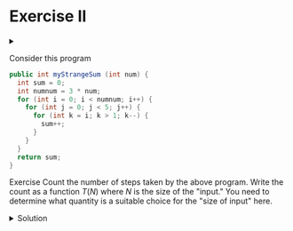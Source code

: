 # Exercise II

<div id="outcomes"><details><summary></summary>

- Express the number of steps for a given code segment as a function of the input size in the worst-case scenario.
- Appreciate it can be tough to work out precisely the exact number of RAM instructions executed.

</details></div>


Consider this program

```java
public int myStrangeSum (int num) {
  int sum = 0;
  int numnum = 3 * num;
  for (int i = 0; i < numnum; i++) {
    for (int j = 0; j < 5; j++) {
      for (int k = i; k > 1; k--) {
        sum++;
      }
    }
  }
  return sum;
}
```

<span class="tag">Exercise</span> Count the number of steps taken by the above program. Write the count as a function $T(N)$ where $N$ is the size of the "input." You need to determine what quantity is a suitable choice for the "size of input" here.

<details class="solution" data-release="Sep 18, 2023 17:00:00">
<summary>Solution</summary>

The runtime can be described as a function of $N$, variable `num`'s value.

```java
public int myStrangeSum (int num) {
  int sum = 0;                         // 1
  int numnum = 3 * num;                // 2
  for (int i = 0; i < numnum; i++) {   // 1 + (3N + 1) + 3N
    for (int j = 0; j < 5; j++) {      // (1 + 6 + 5) * (3N)
      for (int k = i; k > 1; k--) {    // (tricky! let's call it x) * 15N
        sum++;                         //  1 * x * 15N
      }
    }
  }
  return sum;                          // 1
}
```

The variable `k` takes the values of `i`:

| `i` | # iteration inner loop (not considering middle loop) | values of `k` |
| :--- | :---------------------------: | :------------- |
| `0` | will not run                | `0`           |
| `1` | will not run                | `1`           |
| `2` | once                        | `2`, `1`      |
| `3` | twice                       | `3`, `2`, `1` |
| `4` | 3                           | `4`, `3`, `2`, `1` |
| $\vdots$ | $\vdots$               | $\vdots$ |
| `N` | $N-1$                       | `N` $\dots$ `1` |
| $\vdots$ | $\vdots$               | $\vdots$ |
| `3N - 1` | $3N-2$                 | (`3N-1`) $\dots$ `1` |

Let's see how many times each statement in the most inner loop will be executed for different values of `i`:

| `i`  | `int k = i` | `k > 1` | `k--`  | `sum++` |
| :--- | :---------- | :------ | :----- | :------ |
| `0`  | $1$         | $1$     | $0$    | $0$     |
| `1`  | $1$         | $1$     | $0$    | $0$     |
| `2`  | $1$         | $2$     | $1$    | $1$     |
| `3`  | $1$         | $3$     | $2$    | $2$     |
| `4`  | $1$         | $4$     | $3$    | $3$     |
| $\vdots$  | $\vdots$ | $\vdots$ | $\vdots$ | $\vdots$ |
| `N`  | $1$         | $N$     | $N-1$  | $N-1$   |
| $\vdots$  | $\vdots$ | $\vdots$ | $\vdots$ | $\vdots$ |
| `3N - 1` | $1$         | $3N - 1$    | $3N-2$ | $3N-2$ |

Let's add up the number of times each statement is executed throughout the execution of the code snippet.

| Expression | Total count |
| ---------- | ----------- |
| `int k = i` | $5 \times (1 + 1 + 1 + \dots + 1) = 15N$ |
| `k > 1` | $5 \times (1 + 2 + 3 + \dots + (3N-1)) = 5 \times \left ( \frac{9N^2}{2} + \frac{3N}{2} \right )$  |
| `k--`   | $5 \times (1 + 2 + 3 + \dots + (3N-2)) = 5 \times \left ( \frac{9N^2}{2} - \frac{9N}{2} + 1 \right )$
| `sum++` | $5 \times (1 + 2 + 3 + \dots + (3N-2)) = 5 \times \left ( \frac{9N^2}{2} - \frac{9N}{2} + 1 \right )$

The $5$ multiplier is the effect of the second loop.

To calculate the arithmetic sums, I've used the [Gauss formula](https://mathbitsnotebook.com/Algebra2/Sequences/SSGauss.html):

$$
\sum_{i=1}^{n} = \frac{n(n + 1)}{2}
$$

Whew! Let's add up all the _counts_ (for the entire program):

$$
42N + 3 + \left (\frac{135n^2 - 75n + 20}{2} \right ) + 1
$$

Simplifying the expression, we get the following:

$$
T(N) = \frac{135N^2+9N+28}{2}
$$

I hope you will appreciate how tedious it can be to work out precisely the number of RAM instructions executed. I am uncertain as to whether I've made a mistake in counting! 

As it turns out, we will not need such precise calculations. <u>It is sufficient for us to know that the runtime is roughly proportional to the square of the input size!</u> More on this to come!

</details> 